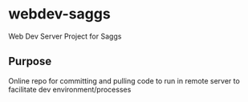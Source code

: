 # webdev-saggs
Web Dev Server Project for Saggs

## Purpose
Online repo for committing and pulling code to run in remote server
to facilitate dev environment/processes

